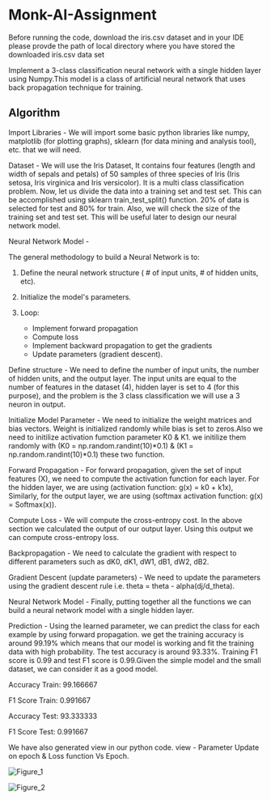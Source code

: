 # Monk-AI-Assignment

Before running the code, download the iris.csv dataset and in your IDE please provde the path of local directory where you have stored the downloaded iris.csv data set

Implement a 3-class classification neural network with a single hidden layer using Numpy.This model is a class of artificial neural network that uses back propagation technique for training. 

Algorithm 
-
Import Libraries - We will import some basic python libraries like numpy, matplotlib (for plotting graphs), sklearn (for data mining and analysis tool), etc. that we will need.

Dataset - We will use the Iris Dataset, It contains four features (length and width of sepals and petals) of 50 samples of three species of Iris (Iris setosa, Iris virginica and Iris versicolor). It is a multi class classification problem. Now, let us divide the data into a training set and test set. This can be accomplished using sklearn train_test_split() function. 20% of data is selected for test and 80% for train. Also, we will check the size of the training set and test set. This will be useful later to design our neural network model.

Neural Network Model - 

The general methodology to build a Neural Network is to:
1. Define the neural network structure ( # of input units,  # of hidden units, etc).

2. Initialize the model's parameters. 

3. Loop:
    - Implement forward propagation
    - Compute loss
    - Implement backward propagation to get the gradients
    - Update parameters (gradient descent). 

Define structure - We need to define the number of input units, the number of hidden units, and the output layer. The input units are equal to the number of features in the dataset (4), hidden layer is set to 4 (for this purpose), and the problem is the 3 class classification we will use a 3 neuron in output.

Initialize Model Parameter - We need to initialize the weight matrices and bias vectors. Weight is initialized randomly while bias is set to zeros.Also we need to initilize activation fumction parameter K0 & K1. we initilize them randomly with (K0 = np.random.randint(10)*0.1) & (K1 = np.random.randint(10)*0.1) these two function.

Forward Propagation - For forward propagation, given the set of input features (X), we need to compute the activation function for each layer. For the hidden layer, we are using (activation function: g(x) = k0 + k1x), Similarly, for the output layer, we are using (softmax activation function: g(x) = Softmax(x)).

Compute Loss - We will compute the cross-entropy cost. In the above section we calculated the output of our output layer. Using this output we can compute cross-entropy loss.

Backpropagation - We need to calculate the gradient with respect to different parameters such as dK0, dK1, dW1, dB1, dW2, dB2.

Gradient Descent (update parameters) - We need to update the parameters using the gradient descent rule i.e. theta = theta - alpha(dj/d_theta).

Neural Network Model - Finally, putting together all the functions we can build a neural network model with a single hidden layer.

Prediction  - Using the learned parameter, we can predict the class for each example by using forward propagation. we get the training accuracy is around 99.19% which means that our model is working and fit the training data with high probability. The test accuracy is around 93.33%. Training F1 score is 0.99 and test F1 score is 0.99.Given the simple model and the small dataset, we can consider it as a good model.

Accuracy Train: 99.166667

F1 Score Train: 0.991667

Accuracy Test: 93.333333

F1 Score Test: 0.991667

We have also generated view in our python code. view - Parameter Update on epoch & Loss function Vs Epoch.

![Figure_1](https://user-images.githubusercontent.com/55809031/123169712-43592d00-d497-11eb-837d-35547995e2da.png)

![Figure_2](https://user-images.githubusercontent.com/55809031/123169809-64218280-d497-11eb-9884-774d8a550cb4.png)






